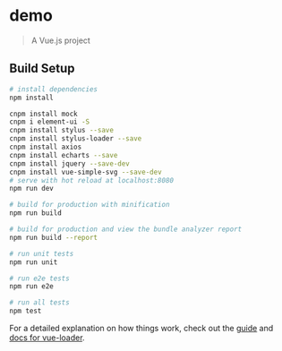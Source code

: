 # demo

> A Vue.js project

## Build Setup

``` bash
# install dependencies
npm install

cnpm install mock
cnpm i element-ui -S
cnpm install stylus --save
cnpm install stylus-loader --save
cnpm install axios
cnpm install echarts --save
cnpm install jquery --save-dev
cnpm install vue-simple-svg --save-dev
# serve with hot reload at localhost:8080
npm run dev

# build for production with minification
npm run build

# build for production and view the bundle analyzer report
npm run build --report

# run unit tests
npm run unit

# run e2e tests
npm run e2e

# run all tests
npm test
```

For a detailed explanation on how things work, check out the [guide](http://vuejs-templates.github.io/webpack/) and [docs for vue-loader](http://vuejs.github.io/vue-loader).
